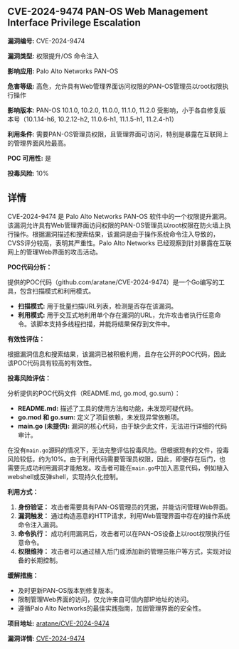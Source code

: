 ## CVE-2024-9474 PAN-OS Web Management Interface Privilege Escalation

**漏洞编号:** CVE-2024-9474

**漏洞类型:** 权限提升/OS 命令注入

**影响应用:** Palo Alto Networks PAN-OS

**危害等级:** 高危，允许具有Web管理界面访问权限的PAN-OS管理员以root权限执行操作

**影响版本:** PAN-OS 10.1.0, 10.2.0, 11.0.0, 11.1.0, 11.2.0 受影响，小于各自修复版本号（10.1.14-h6, 10.2.12-h2, 11.0.6-h1, 11.1.5-h1, 11.2.4-h1）

**利用条件:** 需要PAN-OS管理员权限，且管理界面可访问，特别是暴露在互联网上的管理界面风险最高。

**POC 可用性:** 是

**投毒风险:** 10%

## 详情

CVE-2024-9474 是 Palo Alto Networks PAN-OS 软件中的一个权限提升漏洞。该漏洞允许具有Web管理界面访问权限的PAN-OS管理员以root权限在防火墙上执行操作。根据漏洞描述和搜索结果，该漏洞是由于操作系统命令注入导致的，CVSS评分较高，表明其严重性。Palo Alto Networks 已经观察到针对暴露在互联网上的管理Web界面的攻击活动。

**POC代码分析：**

提供的POC代码（github.com/aratane/CVE-2024-9474）是一个Go编写的工具，包含扫描模式和利用模式。
*   **扫描模式:** 用于批量扫描URL列表，检测是否存在该漏洞。
*   **利用模式:**  用于交互式地利用单个存在漏洞的URL，允许攻击者执行任意命令。该脚本支持多线程扫描，并能将结果保存到文件中。

**有效性评估：**

根据漏洞信息和搜索结果，该漏洞已被积极利用，且存在公开的POC代码，因此该POC代码具有较高的有效性。

**投毒风险评估：**

分析提供的POC代码文件（README.md, go.mod, go.sum）：
*   **README.md:** 描述了工具的使用方法和功能，未发现可疑代码。
*   **go.mod 和 go.sum:**  定义了项目依赖，未发现异常依赖项。
*   **main.go (未提供):** 漏洞的核心代码，由于缺少此文件，无法进行详细的代码审计。

在没有`main.go`源码的情况下，无法完整评估投毒风险。但根据现有的文件，投毒风险较低，约为10%。由于利用代码需要管理员权限，因此，即便存在后门，也需要先成功利用漏洞才能触发。攻击者可能在`main.go`中加入恶意代码，例如植入webshell或反弹shell，实现持久化控制。

**利用方式：**

1.  **身份验证：**  攻击者需要具有PAN-OS管理员的凭据，并能访问管理Web界面。
2.  **漏洞触发：**  通过构造恶意的HTTP请求，利用Web管理界面中存在的操作系统命令注入漏洞。
3.  **命令执行：**  成功利用漏洞后，攻击者可以在PAN-OS设备上以root权限执行任意命令。
4.  **权限维持：**  攻击者可以通过植入后门或添加新的管理员账户等方式，实现对设备的长期控制。

**缓解措施：**

*   及时更新PAN-OS版本到修复版本。
*   限制管理Web界面的访问，仅允许来自可信内部IP地址的访问。
*   遵循Palo Alto Networks的最佳实践指南，加固管理界面的安全性。

**项目地址:** [aratane/CVE-2024-9474](https://github.com/aratane/CVE-2024-9474)

**漏洞详情:** [CVE-2024-9474](https://nvd.nist.gov/vuln/detail/CVE-2024-9474)